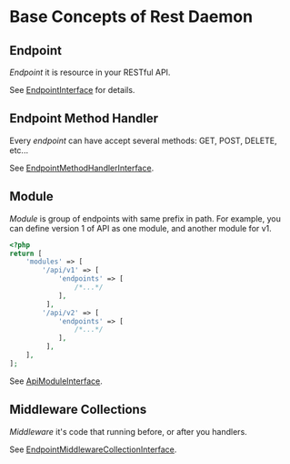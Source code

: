 # Base Concepts of Rest Daemon

## Endpoint

_Endpoint_ it is resource in your RESTful API.  

See [EndpointInterface](/src/FreeElephants/RestDaemon/Endpoint/EndpointInterface.php) for details.

## Endpoint Method Handler

Every _endpoint_ can have accept several methods: GET, POST, DELETE, etc...

See [EndpointMethodHandlerInterface](/src/FreeElephants/RestDaemon/Endpoint/Handler/EndpointMethodHandlerInterface.php).

## Module

_Module_ is group of endpoints with same prefix in path. 
For example, you can define version 1 of API as one module, and another module for v1.

```php
<?php
return [
    'modules' => [
        '/api/v1' => [
            'endpoints' => [
                /*...*/              
            ],
         ],    
        '/api/v2' => [
            'endpoints' => [
                /*...*/              
            ],            
         ],    
    ],
];
```

See [ApiModuleInterface](/src/FreeElephants/RestDaemon/Module/ApiModuleInterface.php).

## Middleware Collections

_Middleware_ it's code that running before, or after you handlers. 

See [EndpointMiddlewareCollectionInterface](/src/FreeElephants/RestDaemon/Middleware/Collection/EndpointMiddlewareCollectionInterface.php).
